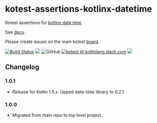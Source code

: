# kotest-assertions-kotlinx-datetime

Kotest assertions for [kotlinx date time](https://github.com/Kotlin/kotlinx-datetime).

See [docs](https://kotest.io/docs/assertions/kotlinx-datetime-matchers.html).

Please create issues on the main kotest [board](https://github.com/kotest/kotest/issues).

[![Build Status](https://github.com/kotest/kotest-assertions-kotlinx-datetime/workflows/master/badge.svg)](https://github.com/kotest/kotest-assertions-kotlinx-datetime/actions)
[<img src="https://img.shields.io/maven-central/v/io.kotest.extensions/kotest-assertions-kotlinx-datetime.svg?label=latest%20release"/>](http://search.maven.org/#search|ga|1|kotest-assertions-kotlinx-datetime)
![GitHub](https://img.shields.io/github/license/kotest/kotest-assertions-kotlinx-datetime)
[![kotest @ kotlinlang.slack.com](https://img.shields.io/static/v1?label=kotlinlang&message=kotest&color=blue&logo=slack)](https://kotlinlang.slack.com/archives/CT0G9SD7Z)
[<img src="https://img.shields.io/nexus/s/https/oss.sonatype.org/io.kotest.extensions/kotest-assertions-kotlinx-datetime.svg?label=latest%20snapshot"/>](https://oss.sonatype.org/content/repositories/snapshots/io/kotest/extensions/kotest-assertions-kotlinx-datetime/)

## Changelog

### 1.0.1

* Release for Kotlin 1.5.x. Upped date-time library to 0.2.1

### 1.0.0

* Migrated from main repo to top level project.
